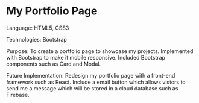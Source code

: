 # My Portfolio Page

Language: HTML5, CSS3

Technologies: Bootstrap

Purpose: To create a portfolio page to showcase my projects. Implemented with Bootstrap to make it mobile responsive. Included Bootstrap components such as Card and Modal.

Future Implementation: Redesign my portfolio page with a front-end framework such as React. Include a email button which allows vistors to send me a message which will be stored in a cloud database such as Firebase.

